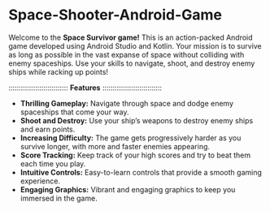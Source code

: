 # Space-Shooter-Android-Game
Welcome to the **Space Survivor game!** This is an action-packed Android game developed using Android Studio and Kotlin. Your mission is to survive as long as possible in the vast expanse of space without colliding with enemy spaceships. Use your skills to navigate, shoot, and destroy enemy ships while racking up points!

::::::::::::::::::::::::::::: **Features** :::::::::::::::::::::::::::::

- **Thrilling Gameplay:** Navigate through space and dodge enemy spaceships that come your way.
- **Shoot and Destroy:** Use your ship’s weapons to destroy enemy ships and earn points.
- **Increasing Difficulty:** The game gets progressively harder as you survive longer, with more and faster enemies appearing.
- **Score Tracking:** Keep track of your high scores and try to beat them each time you play.
- **Intuitive Controls:** Easy-to-learn controls that provide a smooth gaming experience.
- **Engaging Graphics:** Vibrant and engaging graphics to keep you immersed in the game.

